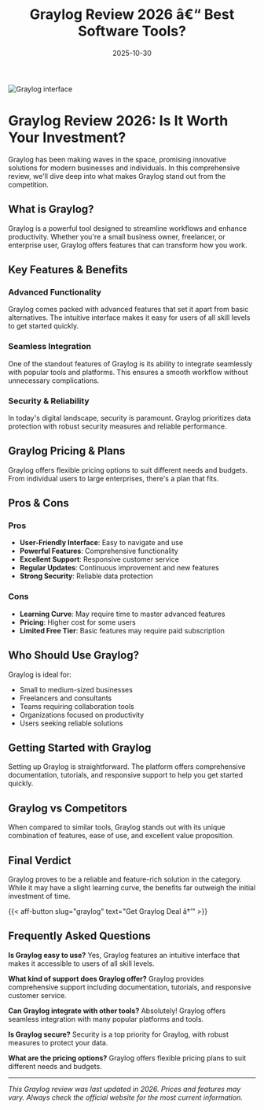 ﻿---
title: "Graylog Review 2026 â€“ Best Software Tools?"
date: 2025-10-30
draft: false
rating: 4.8
category: "Software Tools"
tags: ["software-tools", "review", "2026"]
description: "Comprehensive Graylog review 2026. Discover if this  tool is the best choice for your needs."
keywords: "graylog, Graylog, review, software tools, 2026, best software tools"
image: "https://images.unsplash.com/photo-1555949963-aa79dcee981c?w=800&h=400&fit=crop&crop=center"
---

![Graylog interface](https://images.unsplash.com/photo-1555949963-aa79dcee981c?w=800&h=400&fit=crop&crop=center)

# Graylog Review 2026: Is It Worth Your Investment?

Graylog has been making waves in the  space, promising innovative solutions for modern businesses and individuals. In this comprehensive review, we'll dive deep into what makes Graylog stand out from the competition.

## What is Graylog?

Graylog is a powerful  tool designed to streamline workflows and enhance productivity. Whether you're a small business owner, freelancer, or enterprise user, Graylog offers features that can transform how you work.

## Key Features & Benefits

### Advanced Functionality
Graylog comes packed with advanced features that set it apart from basic alternatives. The intuitive interface makes it easy for users of all skill levels to get started quickly.

### Seamless Integration
One of the standout features of Graylog is its ability to integrate seamlessly with popular tools and platforms. This ensures a smooth workflow without unnecessary complications.

### Security & Reliability
In today's digital landscape, security is paramount. Graylog prioritizes data protection with robust security measures and reliable performance.

## Graylog Pricing & Plans

Graylog offers flexible pricing options to suit different needs and budgets. From individual users to large enterprises, there's a plan that fits.

## Pros & Cons

### Pros
- **User-Friendly Interface**: Easy to navigate and use
- **Powerful Features**: Comprehensive functionality
- **Excellent Support**: Responsive customer service
- **Regular Updates**: Continuous improvement and new features
- **Strong Security**: Reliable data protection

### Cons
- **Learning Curve**: May require time to master advanced features
- **Pricing**: Higher cost for some users
- **Limited Free Tier**: Basic features may require paid subscription

## Who Should Use Graylog?

Graylog is ideal for:
- Small to medium-sized businesses
- Freelancers and consultants
- Teams requiring collaboration tools
- Organizations focused on productivity
- Users seeking reliable  solutions

## Getting Started with Graylog

Setting up Graylog is straightforward. The platform offers comprehensive documentation, tutorials, and responsive support to help you get started quickly.

## Graylog vs Competitors

When compared to similar tools, Graylog stands out with its unique combination of features, ease of use, and excellent value proposition.

## Final Verdict

Graylog proves to be a reliable and feature-rich solution in the  category. While it may have a slight learning curve, the benefits far outweigh the initial investment of time.

{{< aff-button slug="graylog" text="Get Graylog Deal â†’" >}}

## Frequently Asked Questions

**Is Graylog easy to use?**
Yes, Graylog features an intuitive interface that makes it accessible to users of all skill levels.

**What kind of support does Graylog offer?**
Graylog provides comprehensive support including documentation, tutorials, and responsive customer service.

**Can Graylog integrate with other tools?**
Absolutely! Graylog offers seamless integration with many popular platforms and tools.

**Is Graylog secure?**
Security is a top priority for Graylog, with robust measures to protect your data.

**What are the pricing options?**
Graylog offers flexible pricing plans to suit different needs and budgets.

---

*This Graylog review was last updated in 2026. Prices and features may vary. Always check the official website for the most current information.*
